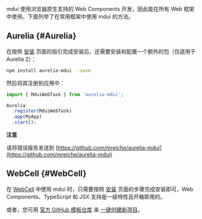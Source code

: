 mdui 使用浏览器原生支持的 Web Components 开发，因此能在所有 Web 框架中使用。下面列举了在常用框架中使用 mdui 的方法。

## Aurelia {#Aurelia}

在按照 [安装](/zh-cn/docs/2/getting-started/installation#npm) 页面的指引完成安装后，还需要安装和配置一个额外的包（仅适用于 Aurelia 2）：

```bash
npm install aurelia-mdui --save
```

然后将其注册到应用中：

```typescript
import { MduiWebTask } from 'aurelia-mdui';

Aurelia
  .register(MduiWebTask)
  .app(MyApp)
  .start();
```

**注意**

请将错误报告发送到 [https://github.com/mreiche/aurelia-mdui](https://github.com/mreiche/aurelia-mdui)

## WebCell {#WebCell}

在 [WebCell](https://web-cell.dev/) 中使用 mdui 时，只需要按照 [安装](/zh-cn/docs/2/getting-started/installation#npm) 页面的步骤完成安装即可，Web Components、TypeScript 和 JSX 支持是一级特性且开箱即用的。

或者，您可用 [官方 GitHub 模板仓库](https://github.com/EasyWebApp/WebCell-mobile) 来 [一键创建新项目](https://github.com/new?template_name=WebCell-mobile&template_owner=EasyWebApp)。
